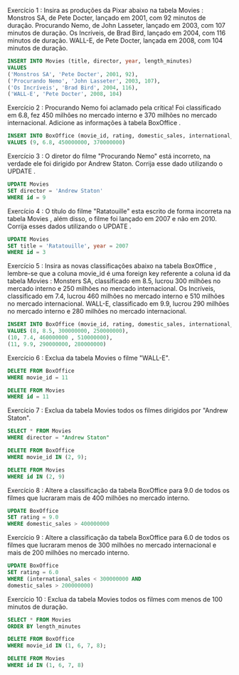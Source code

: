 Exercício 1 : Insira as produções da Pixar abaixo na tabela Movies :
Monstros SA, de Pete Docter, lançado em 2001, com 92 minutos de duração.
Procurando Nemo, de John Lasseter, lançado em 2003, com 107 minutos de duração.
Os Incríveis, de Brad Bird, lançado em 2004, com 116 minutos de duração.
WALL-E, de Pete Docter, lançada em 2008, com 104 minutos de duração.


```sql
INSERT INTO Movies (title, director, year, length_minutes) 
VALUES
('Monstros SA', 'Pete Docter', 2001, 92),
('Procurando Nemo', 'John Lasseter', 2003, 107),
('Os Incríveis', 'Brad Bird', 2004, 116),
('WALL-E', 'Pete Docter', 2008, 104)
```


Exercício 2 : Procurando Nemo foi aclamado pela crítica! Foi classificado em 6.8, fez 450 milhões no mercado interno e 370 milhões no mercado internacional. Adicione as informações à tabela BoxOffice .


```sql
INSERT INTO BoxOffice (movie_id, rating, domestic_sales, international_sales)
VALUES (9, 6.8, 450000000, 370000000)
```

Exercício 3 : O diretor do filme "Procurando Nemo" está incorreto, na verdade ele foi dirigido por Andrew Staton. Corrija esse dado utilizando o UPDATE .


```sql
UPDATE Movies 
SET director = 'Andrew Staton'
WHERE id = 9
```

Exercício 4 : O título do filme "Ratatouille" esta escrito de forma incorreta na tabela Movies , além disso, o filme foi lançado em 2007 e não em 2010. Corrija esses dados utilizando o UPDATE .


```sql
UPDATE Movies 
SET title = 'Ratatouille', year = 2007
WHERE id = 3
```

Exercício 5 : Insira as novas classificações abaixo na tabela BoxOffice , lembre-se que a coluna movie_id é uma foreign key referente a coluna id da tabela Movies :
Monsters SA, classificado em 8.5, lucrou 300 milhões no mercado interno e 250 milhões no mercado internacional.
Os Incríveis, classificado em 7.4, lucrou 460 milhões no mercado interno e 510 milhões no mercado internacional.
WALL-E, classificado em 9.9, lucrou 290 milhões no mercado interno e 280 milhões no mercado internacional.


```sql
INSERT INTO BoxOffice (movie_id, rating, domestic_sales, international_sales)
VALUES (8, 8.5, 300000000, 250000000),
(10, 7.4, 460000000	, 510000000),
(11, 9.9, 290000000, 280000000)
```

Exercício 6 : Exclua da tabela Movies o filme "WALL-E".


```sql
DELETE FROM BoxOffice 
WHERE movie_id = 11

DELETE FROM Movies 
WHERE id = 11
```

Exercício 7 : Exclua da tabela Movies todos os filmes dirigidos por "Andrew Staton".



```sql
SELECT * FROM Movies
WHERE director = "Andrew Staton"

DELETE FROM BoxOffice 
WHERE movie_id IN (2, 9);

DELETE FROM Movies 
WHERE id IN (2, 9)
```

Exercício 8 : Altere a classificação da tabela BoxOffice para 9.0 de todos os filmes que lucraram mais de 400 milhões no mercado interno.

```sql
UPDATE BoxOffice 
SET rating = 9.0 
WHERE domestic_sales > 400000000
```

Exercício 9 : Altere a classificação da tabela BoxOffice para 6.0 de todos os filmes que lucraram menos de 300 milhões no mercado internacional e mais de 200 milhões no mercado interno.

```sql
UPDATE BoxOffice 
SET rating = 6.0 
WHERE (international_sales < 300000000 AND 
domestic_sales > 200000000)
```

Exercício 10 : Exclua da tabela Movies todos os filmes com menos de 100 minutos de duração.

```sql
SELECT * FROM Movies
ORDER BY length_minutes

DELETE FROM BoxOffice 
WHERE movie_id IN (1, 6, 7, 8);

DELETE FROM Movies 
WHERE id IN (1, 6, 7, 8)
```

